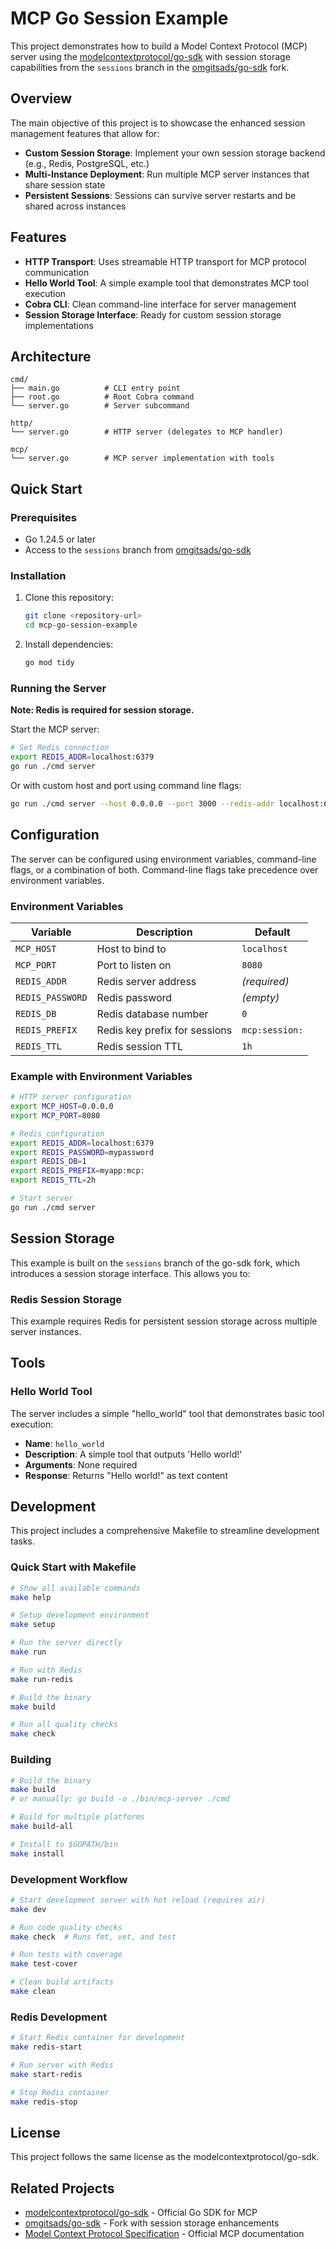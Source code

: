 # MCP Go Session Example

This project demonstrates how to build a Model Context Protocol (MCP) server using the [modelcontextprotocol/go-sdk](https://github.com/modelcontextprotocol/go-sdk) with session storage capabilities from the `sessions` branch in the [omgitsads/go-sdk](https://github.com/omgitsads/go-sdk) fork.

## Overview

The main objective of this project is to showcase the enhanced session management features that allow for:

- **Custom Session Storage**: Implement your own session storage backend (e.g., Redis, PostgreSQL, etc.)
- **Multi-Instance Deployment**: Run multiple MCP server instances that share session state
- **Persistent Sessions**: Sessions can survive server restarts and be shared across instances

## Features

- **HTTP Transport**: Uses streamable HTTP transport for MCP protocol communication
- **Hello World Tool**: A simple example tool that demonstrates MCP tool execution
- **Cobra CLI**: Clean command-line interface for server management
- **Session Storage Interface**: Ready for custom session storage implementations

## Architecture

```
cmd/
├── main.go          # CLI entry point
├── root.go          # Root Cobra command
└── server.go        # Server subcommand

http/
└── server.go        # HTTP server (delegates to MCP handler)

mcp/
└── server.go        # MCP server implementation with tools
```

## Quick Start

### Prerequisites

- Go 1.24.5 or later
- Access to the `sessions` branch from [omgitsads/go-sdk](https://github.com/omgitsads/go-sdk)

### Installation

1. Clone this repository:
   ```bash
   git clone <repository-url>
   cd mcp-go-session-example
   ```

3. Install dependencies:
   ```bash
   go mod tidy
   ```

### Running the Server

**Note: Redis is required for session storage.**

Start the MCP server:
```bash
# Set Redis connection
export REDIS_ADDR=localhost:6379
go run ./cmd server
```

Or with custom host and port using command line flags:
```bash
go run ./cmd server --host 0.0.0.0 --port 3000 --redis-addr localhost:6379
```


## Configuration

The server can be configured using environment variables, command-line flags, or a combination of both. Command-line flags take precedence over environment variables.

### Environment Variables

| Variable | Description | Default |
|----------|-------------|---------|
| `MCP_HOST` | Host to bind to | `localhost` |
| `MCP_PORT` | Port to listen on | `8080` |
| `REDIS_ADDR` | Redis server address | _(required)_ |
| `REDIS_PASSWORD` | Redis password | _(empty)_ |
| `REDIS_DB` | Redis database number | `0` |
| `REDIS_PREFIX` | Redis key prefix for sessions | `mcp:session:` |
| `REDIS_TTL` | Redis session TTL | `1h` |

### Example with Environment Variables

```bash
# HTTP server configuration
export MCP_HOST=0.0.0.0
export MCP_PORT=8080

# Redis configuration
export REDIS_ADDR=localhost:6379
export REDIS_PASSWORD=mypassword
export REDIS_DB=1
export REDIS_PREFIX=myapp:mcp:
export REDIS_TTL=2h

# Start server
go run ./cmd server
```

## Session Storage

This example is built on the `sessions` branch of the go-sdk fork, which introduces a session storage interface. This allows you to:

### Redis Session Storage

This example requires Redis for persistent session storage across multiple server instances.


## Tools

### Hello World Tool

The server includes a simple "hello_world" tool that demonstrates basic tool execution:

- **Name**: `hello_world`
- **Description**: A simple tool that outputs 'Hello world!'
- **Arguments**: None required
- **Response**: Returns "Hello world!" as text content

## Development

This project includes a comprehensive Makefile to streamline development tasks.

### Quick Start with Makefile

```bash
# Show all available commands
make help

# Setup development environment
make setup

# Run the server directly
make run

# Run with Redis
make run-redis

# Build the binary
make build

# Run all quality checks
make check
```

### Building

```bash
# Build the binary
make build
# or manually: go build -o ./bin/mcp-server ./cmd

# Build for multiple platforms
make build-all

# Install to $GOPATH/bin
make install
```

### Development Workflow

```bash
# Start development server with hot reload (requires air)
make dev

# Run code quality checks
make check  # Runs fmt, vet, and test

# Run tests with coverage
make test-cover

# Clean build artifacts
make clean
```

### Redis Development

```bash
# Start Redis container for development
make redis-start

# Run server with Redis
make start-redis

# Stop Redis container
make redis-stop
```

## License

This project follows the same license as the modelcontextprotocol/go-sdk.

## Related Projects

- [modelcontextprotocol/go-sdk](https://github.com/modelcontextprotocol/go-sdk) - Official Go SDK for MCP
- [omgitsads/go-sdk](https://github.com/omgitsads/go-sdk) - Fork with session storage enhancements
- [Model Context Protocol Specification](https://modelcontextprotocol.io/) - Official MCP documentation